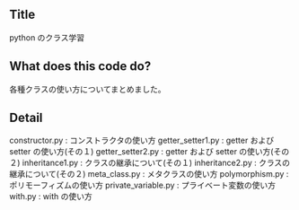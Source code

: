 ## Title

python のクラス学習

## What does this code do?

各種クラスの使い方についてまとめました。

## Detail

constructor.py : コンストラクタの使い方
getter_setter1.py : getter および setter の使い方(その１)
getter_setter2.py : getter および setter の使い方(その２)
inheritance1.py : クラスの継承について(その１)
inheritance2.py : クラスの継承について(その２)
meta_class.py : メタクラスの使い方
polymorphism.py : ポリモーフィズムの使い方
private_variable.py : プライベート変数の使い方
with.py : with の使い方
